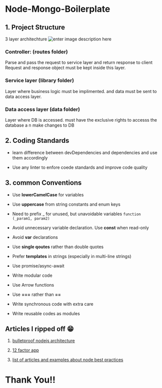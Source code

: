 # Node-Mongo-Boilerplate

## 1. Project Structure
3 layer architechture
![enter image description here](https://softwareontheroad.com/static/cb9704cd54930d69a9617ce7d4b060ef/4fde8/server_layers.jpg)

 ### Controller: (routes folder)
 Parse and pass the request to service layer and return response to client
 Request and response object must be kept inside this layer.
 ### Service layer (library folder)
 Layer where business logic must be implimented. and data must be sent to data access layer.
 ### Data access layer (data folder)
 Layer where DB is accessed. must have the exclusive rights to accesss the database a n make changes to DB

## 2. Coding Standards
- learn difference between devDependencies and dependencies and use them accordingly

- Use any linter to enfore coede standards and improve code quality

## 3. common Conventions

 - Use **lowerCamelCase** for variables
 
 - Use **uppercase** from string constants and enum keys
 
 - Need to prefix _ for unused, but unavoidable variables
 `function (_param1, param2)`
 
 - Avoid unnecessary variable declaration. Use **const** when read-only
 
 - Avoid **var** declarations
 
 - Use **single qoutes** rather than double quotes

 - Prefer **templates** in strings (especially in multi-line strings)
 
 - Use promise/async-await
 
 - Write modular code

 - Use Arrow functions
 - Use **===** rather than **==**
- Write synchronous code with extra care
- Write reusable codes as modules

## Articles I ripped off :grin:

 1. [bulletproof nodejs architecture ](https://softwareontheroad.com/ideal-nodejs-project-structure/?utm_source=github&utm_medium=readme)
 
 2. [12 factor app](https://12factor.net/)

 3. [list of articles and examples about node  best practices](https://github.com/goldbergyoni/nodebestpractices)
 
# Thank You!!
